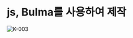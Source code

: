 # js, Bulma를 사용하여 제작

![K-003](https://user-images.githubusercontent.com/119998807/226868423-25f5f69f-b436-4e06-9fea-3b6df5cc3f9b.png)
